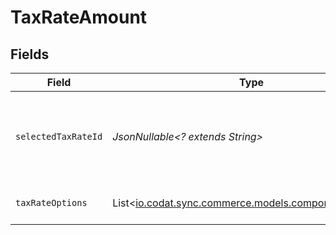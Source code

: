 # TaxRateAmount


## Fields

| Field                                                                                      | Type                                                                                       | Required                                                                                   | Description                                                                                |
| ------------------------------------------------------------------------------------------ | ------------------------------------------------------------------------------------------ | ------------------------------------------------------------------------------------------ | ------------------------------------------------------------------------------------------ |
| `selectedTaxRateId`                                                                        | *JsonNullable<? extends String>*                                                           | :heavy_minus_sign:                                                                         | Selected tax rate id from the list of tax rates on the accounting software.                |
| `taxRateOptions`                                                                           | List<[io.codat.sync.commerce.models.components.Option](../../models/components/Option.md)> | :heavy_minus_sign:                                                                         | Array of tax rate options object.                                                          |